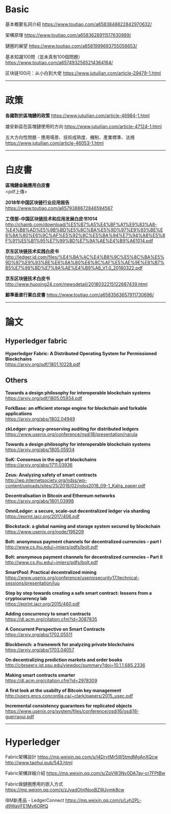 # Basic

基本概要名詞介紹
https://www.toutiao.com/a6583848622842970632/

架構原理
https://www.toutiao.com/a6583628911517630989/

鏈圈的展望
https://www.toutiao.com/a6581999693755056653/

基本知識100問（並未真有100個問題）
https://www.toutiao.com/a6574932565214364164/

区块链100问：从小白到大佬
https://www.jutuilian.com/article-29479-1.html

---------

# **政策**


**各國對於區塊鏈的政策**
https://www.jutuilian.com/article-46984-1.html

雄安新區在區塊鏈使用的方向
https://www.jutuilian.com/article-47124-1.html

五大方向性問題 - 應用場景、技術成熟度、機制、產業標準、法規
https://www.jutuilian.com/article-46053-1.html


---------
# 白皮書

**區塊鏈金融應用白皮書**  
<pdf上傳>

**2018年中国区块链行业应用报告**  
https://www.toutiao.com/a6579388672846594567

**工信部-中国区块链技术和应用发展白皮书1014**  
http://chainb.com/download/%E5%B7%A5%E4%BF%A1%E9%83%A8-%E4%B8%AD%E5%9B%BD%E5%8C%BA%E5%9D%97%E9%93%BE%E6%8A%80%E6%9C%AF%E5%92%8C%E5%BA%94%E7%94%A8%E5%8F%91%E5%B1%95%E7%99%BD%E7%9A%AE%E4%B9%A61014.pdf

**京东区块链技术实践白皮书**  
http://ledger.jd.com/files/%E4%BA%AC%E4%B8%9C%E5%8C%BA%E5%9D%97%E9%93%BE%E6%8A%80%E6%9C%AF%E5%AE%9E%E8%B7%B5%E7%99%BD%E7%9A%AE%E4%B9%A6_V1.0_20180322.pdf

**京东区块链技术白皮书**  
http://www.huoxing24.com/newsdetail/2018032215122687439.html

**鯨準垂直行業白皮書**
https://www.toutiao.com/a6583563657911730696/

----------
# 論文


## Hyperledger fabric

**Hyperledger Fabric: A Distributed Operating System for Permissioned Blockchains**  
https://arxiv.org/pdf/1801.10228.pdf


## Others

**Towards a design philosophy for interoperable blockchain systems**  
https://arxiv.org/pdf/1805.05934.pdf

**ForkBase: an efficient storage engine for blockchain and forkable applications**  
https://arxiv.org/abs/1802.04949

**zkLedger: privacy-preserving auditing for distributed ledgers**  
https://www.usenix.org/conference/nsdi18/presentation/narula

**Towards a design philosophy for interoperable blockchain systems**  
https://arxiv.org/abs/1805.05934

**SoK: Consensus in the age of blockchains**  
https://arxiv.org/abs/1711.03936

**Zeus: Analyzing safety of smart contracts**  
http://wp.internetsociety.org/ndss/wp-content/uploads/sites/25/2018/02/ndss2018_09-1_Kalra_paper.pdf

**Decentralisation in Bitcoin and Ethereum networks**  
https://arxiv.org/abs/1801.03998

**OmniLedger: a secure, scale-out decentralized ledger via sharding**  
https://eprint.iacr.org/2017/406.pdf

**Blockstack: a global naming and storage system secured by blockchain**  
https://www.usenix.org/node/196209

**Bolt: anonymous payment channels for decentralized currencies – part I**  
http://www.cs.jhu.edu/~imiers/pdfs/bolt.pdf

**Bolt: anonymous payment channels for decentralized currencies – Part II**  
http://www.cs.jhu.edu/~imiers/pdfs/bolt.pdf

**SmartPool: Practical decentralized mining**  
https://www.usenix.org/conference/usenixsecurity17/technical-sessions/presentation/luu

**Step by step towards creating a safe smart contract: lessons from a cryptocurrency lab**  
https://eprint.iacr.org/2015/460.pdf

**Adding concurrency to smart contracts**  
https://dl.acm.org/citation.cfm?id=3087835

**A Concurrent Perspective on Smart Contracts**  
https://arxiv.org/abs/1702.05511

**Blockbench: a framework for analyzing private blockchains**  
https://arxiv.org/abs/1703.04057

**On decentralizing prediction markets and order books**  
http://citeseerx.ist.psu.edu/viewdoc/summary?doi=10.1.1.685.2336

**Making smart contracts smarter**  
https://dl.acm.org/citation.cfm?id=2978309

**A first look at the usabilty of Bitcoin key management**  
http://users.encs.concordia.ca/~clark/papers/2015_usec.pdf

**Incremental consistency guarantees for replicated objects**  
https://www.usenix.org/system/files/conference/osdi16/osdi16-guerraoui.pdf


----------

# Hyperledger

Fabric架構設計
https://mp.weixin.qq.com/s/l4DrvtMr5W5tmdMgAnXQcw
http://www.taohui.pub/543.html

Fabric架構詳細介紹
https://mp.weixin.qq.com/s/ZpVW3Nv0DA7ay-cr7FPtBw

Fabric做鏈圈應用的嵌入方式
https://mp.weixin.qq.com/s/zJvadOInlNooBZWJvmk8cw

IBM新產品 - LedgerConnect
https://mp.weixin.qq.com/s/Lyh2PL-d9WaVFE1My6ORfQ

